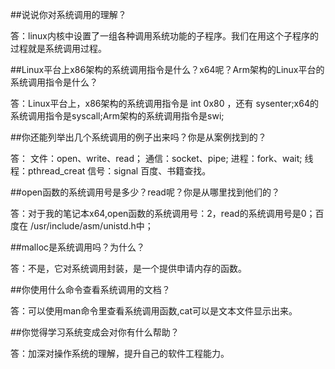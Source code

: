 ##说说你对系统调用的理解？

答：linux内核中设置了一组各种调用系统功能的子程序。我们在用这个子程序的过程就是系统调用过程。

##Linux平台上x86架构的系统调用指令是什么？x64呢？Arm架构的Linux平台的系统调用指令是什么？

答：Linux平台上，x86架构的系统调用指令是 int 0x80 ，还有 sysenter;x64的系统调用指令是syscall;Arm架构的系统调用指令是swi;

##你还能列举出几个系统调用的例子出来吗？你是从案例找到的？

答：
    文件：open、write、read；
    通信：socket、pipe;
    进程：fork、wait;
    线程：pthread_creat
    信号：signal
    百度、书籍查找。

##open函数的系统调用号是多少？read呢？你是从哪里找到他们的？

答：对于我的笔记本x64,open函数的系统调用号：2，read的系统调用号是0；百度在 /usr/include/asm/unistd.h中；

##malloc是系统调用吗？为什么？

答：不是，它对系统调用封装，是一个提供申请内存的函数。

##你使用什么命令查看系统调用的文档？

答：可以使用man命令里查看系统调用函数,cat可以是文本文件显示出来。

##你觉得学习系统变成会对你有什么帮助？

答：加深对操作系统的理解，提升自己的软件工程能力。


